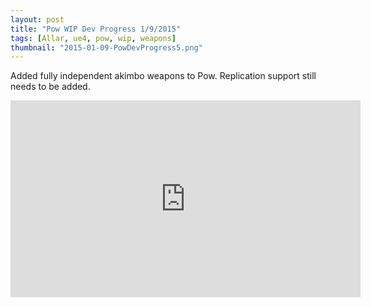```yaml
---
layout: post
title: "Pow WIP Dev Progress 1/9/2015"
tags: [Allar, ue4, pow, wip, weapons]
thumbnail: "2015-01-09-PowDevProgress5.png"
---
```


Added fully independent akimbo weapons to Pow. Replication support still needs to be added.<!-- more -->

<iframe width="560" height="315" src="https://www.youtube.com/embed/qcE5QnJbZzs" frameborder="0"> </iframe>